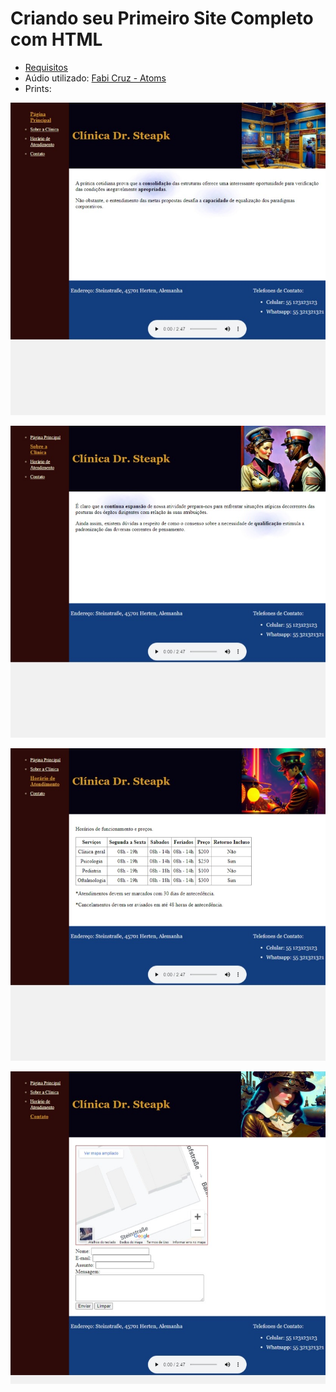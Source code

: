 # Criando seu Primeiro Site Completo com HTML

- [Requisitos](https://github.com/digitalinnovationone/trilha-html-modulo-2)
- Aúdio utilizado: [Fabi Cruz - Atoms](https://www.palcomp3.com.br/fabicruz/atoms/)
- Prints:

![print01](./imgs/print01.jpeg)

![print02](./imgs/print02.jpeg)

![print02](./imgs/print03.jpeg)

![print02](./imgs/print04.jpeg)
